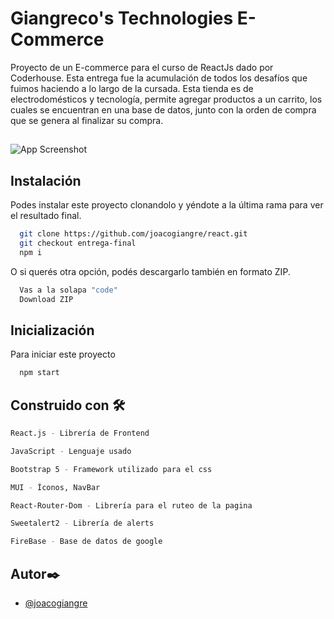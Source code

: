 
# Giangreco's Technologies E-Commerce

Proyecto de un E-commerce para el curso de ReactJs dado por Coderhouse. Esta entrega fue la acumulación de todos los desafíos que fuimos haciendo a lo largo de la cursada. Esta tienda es de electrodomésticos y tecnología, permite agregar productos a un carrito, los cuales se encuentran en una base de datos, junto con la orden de compra que se genera al finalizar su compra.




##

![App Screenshot](https://github.com/joacogiangre/react/blob/entrega-final/public/Giangrecos%20Technologies.png?raw=true)


## Instalación

Podes instalar este proyecto clonandolo y yéndote a la última rama para ver el resultado final.

```bash
  git clone https://github.com/joacogiangre/react.git
  git checkout entrega-final
  npm i
```

O si querés otra opción, podés descargarlo también en formato ZIP.
```bash
  Vas a la solapa "code"
  Download ZIP
```
    
## Inicialización

Para iniciar este proyecto

```bash
  npm start
```


## Construido con 🛠
```bash
React.js - Librería de Frontend

JavaScript - Lenguaje usado

Bootstrap 5 - Framework utilizado para el css

MUI - Íconos, NavBar 

React-Router-Dom - Librería para el ruteo de la pagina

Sweetalert2 - Librería de alerts

FireBase - Base de datos de google
```


## Autor✒️

- [@joacogiangre](https://github.com/joacogiangre)


